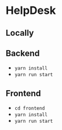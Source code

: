 # HelpDesk

## Locally

## Backend
- `yarn install`
- `yarn run start`

## Frontend
- `cd frontend`
- `yarn install`
- `yarn run start`
